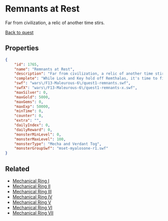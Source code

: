 # Remnants at Rest

Far from civilization, a relic of another time stirs.

[Back to quest](../quests.md)

## Properties

```json
{
    "id": 1765,
    "name": "Remnants at Rest",
    "description": "Far from civilization, a relic of another time stirs.",
    "complete": "While Lock and Key hold off Remthalas, it's time to find out what Myalos wants.",
    "swf": "wars\/F13-Maleurous-6\/quest1-remnants.swf",
    "swfX": "wars\/F13-Maleurous-6\/quest1-remnants-x.swf",
    "maxSilver": 0,
    "maxGold": 5000,
    "maxGems": 0,
    "maxExp": 50000,
    "minTime": 0,
    "counter": 0,
    "extra": "",
    "dailyIndex": 0,
    "dailyReward": 0,
    "monsterMinLevel": 0,
    "monsterMaxLevel": 100,
    "monsterType": "Mecha and Verdant Tog",
    "monsterGroupSwf": "mset-myalosone-r1.swf"
}
```

## Related

- [Mechanical Ring I](../items/20029-mechanical-ring-i.md)
- [Mechanical Ring II](../items/20030-mechanical-ring-ii.md)
- [Mechanical Ring III](../items/20031-mechanical-ring-iii.md)
- [Mechanical Ring IV](../items/20032-mechanical-ring-iv.md)
- [Mechanical Ring V](../items/20033-mechanical-ring-v.md)
- [Mechanical Ring VI](../items/20034-mechanical-ring-vi.md)
- [Mechanical Ring VII](../items/20035-mechanical-ring-vii.md)

